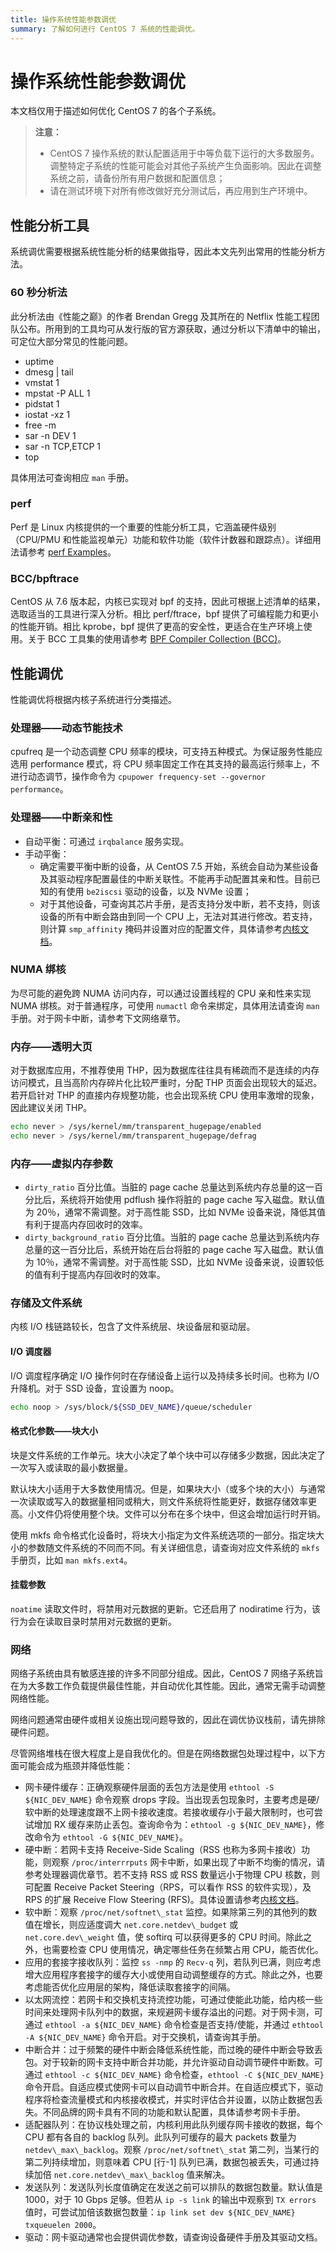 ```yaml
---
title: 操作系统性能参数调优
summary: 了解如何进行 CentOS 7 系统的性能调优。
---
```


# 操作系统性能参数调优

本文档仅用于描述如何优化 CentOS 7 的各个子系统。

> **注意：**
>
> + CentOS 7 操作系统的默认配置适用于中等负载下运行的大多数服务。调整特定子系统的性能可能会对其他子系统产生负面影响。因此在调整系统之前，请备份所有用户数据和配置信息；
> + 请在测试环境下对所有修改做好充分测试后，再应用到生产环境中。

## 性能分析工具

系统调优需要根据系统性能分析的结果做指导，因此本文先列出常用的性能分析方法。

### 60 秒分析法

此分析法由《性能之巅》的作者 Brendan Gregg 及其所在的 Netflix 性能工程团队公布。所用到的工具均可从发行版的官方源获取，通过分析以下清单中的输出，可定位大部分常见的性能问题。

+ uptime
+ dmesg | tail
+ vmstat 1
+ mpstat -P ALL 1
+ pidstat 1
+ iostat -xz 1
+ free -m
+ sar -n DEV 1
+ sar -n TCP,ETCP 1
+ top

具体用法可查询相应 `man` 手册。

### perf

Perf 是 Linux 内核提供的一个重要的性能分析工具，它涵盖硬件级别（CPU/PMU 和性能监视单元）功能和软件功能（软件计数器和跟踪点）。详细用法请参考 [perf Examples](http://www.brendangregg.com/perf.html#Background)。

### BCC/bpftrace

CentOS 从 7.6 版本起，内核已实现对 bpf 的支持，因此可根据上述清单的结果，选取适当的工具进行深入分析。相比 perf/ftrace，bpf 提供了可编程能力和更小的性能开销。相比 kprobe，bpf 提供了更高的安全性，更适合在生产环境上使用。关于 BCC 工具集的使用请参考 [BPF Compiler Collection (BCC)](https://github.com/iovisor/bcc/blob/master/README.md)。

## 性能调优

性能调优将根据内核子系统进行分类描述。

### 处理器——动态节能技术

cpufreq 是一个动态调整 CPU 频率的模块，可支持五种模式。为保证服务性能应选用 performance 模式，将 CPU 频率固定工作在其支持的最高运行频率上，不进行动态调节，操作命令为 `cpupower frequency-set --governor performance`。

### 处理器——中断亲和性

- 自动平衡：可通过 `irqbalance` 服务实现。
- 手动平衡：
    - 确定需要平衡中断的设备，从 CentOS 7.5 开始，系统会自动为某些设备及其驱动程序配置最佳的中断关联性。不能再手动配置其亲和性。目前已知的有使用 `be2iscsi` 驱动的设备，以及 NVMe 设置；
    - 对于其他设备，可查询其芯片手册，是否支持分发中断，若不支持，则该设备的所有中断会路由到同一个 CPU 上，无法对其进行修改。若支持，则计算 `smp_affinity` 掩码并设置对应的配置文件，具体请参考[内核文档](https://www.kernel.org/doc/Documentation/IRQ-affinity.txt)。

### NUMA 绑核

为尽可能的避免跨 NUMA 访问内存，可以通过设置线程的 CPU 亲和性来实现 NUMA 绑核。对于普通程序，可使用 `numactl` 命令来绑定，具体用法请查询 `man` 手册。对于网卡中断，请参考下文网络章节。

### 内存——透明大页

对于数据库应用，不推荐使用 THP，因为数据库往往具有稀疏而不是连续的内存访问模式，且当高阶内存碎片化比较严重时，分配 THP 页面会出现较大的延迟。若开启针对 THP 的直接内存规整功能，也会出现系统 CPU 使用率激增的现象，因此建议关闭 THP。

``` sh
echo never > /sys/kernel/mm/transparent_hugepage/enabled
echo never > /sys/kernel/mm/transparent_hugepage/defrag
```

### 内存——虚拟内存参数

- `dirty_ratio` 百分比值。当脏的 page cache 总量达到系统内存总量的这一百分比后，系统将开始使用 pdflush 操作将脏的 page cache 写入磁盘。默认值为 20％，通常不需调整。对于高性能 SSD，比如 NVMe 设备来说，降低其值有利于提高内存回收时的效率。
- `dirty_background_ratio` 百分比值。当脏的 page cache 总量达到系统内存总量的这一百分比后，系统开始在后台将脏的 page cache 写入磁盘。默认值为 10％，通常不需调整。对于高性能 SSD，比如 NVMe 设备来说，设置较低的值有利于提高内存回收时的效率。

### 存储及文件系统

内核 I/O 栈链路较长，包含了文件系统层、块设备层和驱动层。

#### I/O 调度器

I/O 调度程序确定 I/O 操作何时在存储设备上运行以及持续多长时间。也称为 I/O 升降机。对于 SSD 设备，宜设置为 noop。

```sh
echo noop > /sys/block/${SSD_DEV_NAME}/queue/scheduler
```

#### 格式化参数——块大小

块是文件系统的工作单元。块大小决定了单个块中可以存储多少数据，因此决定了一次写入或读取的最小数据量。

默认块大小适用于大多数使用情况。但是，如果块大小（或多个块的大小）与通常一次读取或写入的数据量相同或稍大，则文件系统将性能更好，数据存储效率更高。小文件仍将使用整个块。文件可以分布在多个块中，但这会增加运行时开销。

使用 mkfs 命令格式化设备时，将块大小指定为文件系统选项的一部分。指定块大小的参数随文件系统的不同而不同。有关详细信息，请查询对应文件系统的 `mkfs` 手册页，比如 `man mkfs.ext4`。

#### 挂载参数

`noatime` 读取文件时，将禁用对元数据的更新。它还启用了 nodiratime 行为，该行为会在读取目录时禁用对元数据的更新。

### 网络

网络子系统由具有敏感连接的许多不同部分组成。因此，CentOS 7 网络子系统旨在为大多数工作负载提供最佳性能，并自动优化其性能。因此，通常无需手动调整网络性能。

网络问题通常由硬件或相关设施出现问题导致的，因此在调优协议栈前，请先排除硬件问题。

尽管网络堆栈在很大程度上是自我优化的。但是在网络数据包处理过程中，以下方面可能会成为瓶颈并降低性能：

- 网卡硬件缓存：正确观察硬件层面的丢包方法是使用 `ethtool -S ${NIC_DEV_NAME}` 命令观察 drops 字段。当出现丢包现象时，主要考虑是硬/软中断的处理速度跟不上网卡接收速度。若接收缓存小于最大限制时，也可尝试增加 RX 缓存来防止丢包。查询命令为：`ethtool -g ${NIC_DEV_NAME}`，修改命令为 `ethtool -G ${NIC_DEV_NAME}`。
- 硬中断：若网卡支持 Receive-Side Scaling（RSS 也称为多网卡接收）功能，则观察 `/proc/interrrputs` 网卡中断，如果出现了中断不均衡的情况，请参考处理器调优章节。若不支持 RSS 或 RSS 数量远小于物理 CPU 核数，则可配置 Receive Packet Steering（RPS，可以看作 RSS 的软件实现），及 RPS 的扩展 Receive Flow Steering (RFS)。具体设置请参考[内核文档](https://www.kernel.org/doc/Documentation/networking/scaling.txt)。
- 软中断：观察 `/proc/net/softnet\_stat` 监控。如果除第三列的其他列的数值在增长，则应适度调大 `net.core.netdev\_budget` 或 `net.core.dev\_weight` 值，使 softirq 可以获得更多的 CPU 时间。除此之外，也需要检查 CPU 使用情况，确定哪些任务在频繁占用 CPU，能否优化。
- 应用的套接字接收队列：监控 `ss -nmp` 的 `Recv-q` 列，若队列已满，则应考虑增大应用程序套接字的缓存大小或使用自动调整缓存的方式。除此之外，也要考虑能否优化应用层的架构，降低读取套接字的间隔。
- 以太网流控：若网卡和交换机支持流控功能，可通过使能此功能，给内核一些时间来处理网卡队列中的数据，来规避网卡缓存溢出的问题。对于网卡测，可通过 `ethtool -a ${NIC_DEV_NAME}` 命令检查是否支持/使能，并通过 `ethtool -A ${NIC_DEV_NAME}` 命令开启。对于交换机，请查询其手册。
- 中断合并：过于频繁的硬件中断会降低系统性能，而过晚的硬件中断会导致丢包。对于较新的网卡支持中断合并功能，并允许驱动自动调节硬件中断数。可通过 `ethtool -c ${NIC_DEV_NAME}` 命令检查，`ethtool -C ${NIC_DEV_NAME}` 命令开启。自适应模式使网卡可以自动调节中断合并。在自适应模式下，驱动程序将检查流量模式和内核接收模式，并实时评估合并设置，以防止数据包丢失。不同品牌的网卡具有不同的功能和默认配置，具体请参考网卡手册。
- 适配器队列：在协议栈处理之前，内核利用此队列缓存网卡接收的数据，每个 CPU 都有各自的 backlog 队列。此队列可缓存的最大 packets 数量为 `netdev\_max\_backlog`。观察 `/proc/net/softnet\_stat` 第二列，当某行的第二列持续增加，则意味着 CPU [行-1] 队列已满，数据包被丢失，可通过持续加倍 `net.core.netdev\_max\_backlog` 值来解决。
- 发送队列：发送队列长度值确定在发送之前可以排队的数据包数量。默认值是 1000，对于 10 Gbps 足够。但若从 `ip -s link` 的输出中观察到 `TX errors` 值时，可尝试加倍该数据包数量：`ip link set dev ${NIC_DEV_NAME} txqueuelen 2000`。
- 驱动：网卡驱动通常也会提供调优参数，请查询设备硬件手册及其驱动文档。
